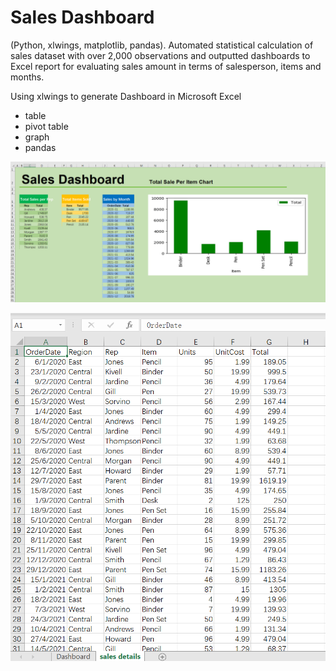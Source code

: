 # Sales Dashboard
(Python, xlwings, matplotlib, pandas). 
Automated statistical calculation of sales dataset with over 2,000 observations and outputted dashboards to Excel report for evaluating sales amount in terms of salesperson, items and months.  


Using xlwings to generate Dashboard in Microsoft Excel
- table
- pivot table
- graph
- pandas

![](https://github.com/Rogerlaulau/generate-Excel-Dashboard/blob/main/excel%20result.png)

![](https://github.com/Rogerlaulau/generate-Excel-Dashboard/blob/main/excel%20sales%20details.png)
